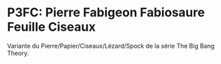 # P3FC: Pierre Fabigeon Fabiosaure Feuille Ciseaux

Variante du Pierre/Papier/Ciseaux/Lézard/Spock de la série The Big Bang Theory.
